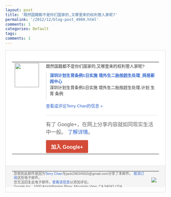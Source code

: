 ```yaml
---
layout: post
title: '既然国籍都不是你们国家的,又哪里来的权利管人家呢?'
permalink: '/2012/12/blog-post_4909.html'
comments: 1
categories: Default
tags: 
comments: 1
---
```

<!-- X-Notifications: 1:aad033afd0000000 -->

<div style="border:solid 1px #dfdfdf;color:#686868;font:13px Arial"><div style="background-color:#fff;padding:20px;"><table cellpadding="0" cellspacing="0"><tr><td style="padding-right:15px;vertical-align:top"><a href="https://plus.google.com/_/notifications/emlink?emr=14900066512970582018&amp;emid=CPjCtrLUxrQCFcQbTAodzlYAAA&amp;path=%2F108643996575278738906&amp;dt=1357026161438&amp;uob=8"><img height="75" src="https://lh3.googleusercontent.com/-KKRGTyJ5Bl0/AAAAAAAAAAI/AAAAAAAAtnY/R4QEWIp3Ur0/s75-c-k-a/photo.jpg" style="border:solid 1px #cccccc;" width="75"/></a></td><td style="width:578px;color:#333;font:13px Arial;vertical-align:top"><div style="padding-bottom:10px">既然国籍都不是你们国家的,又哪里来的权利<wbr/>管人家呢?</div><div style="margin-bottom:10px;padding-left:10px; border-left:2px solid #EAEAEA"><span style="margin-right:5px"><a href="http://news.163.com/13/0101/14/8K505C0500014JB5.html" style="color:#3366CC;text-decoration:none"><span style="font-weight:bold">深圳计划生育条例1日实施 境外生二胎按超生处理_网易新闻中心</span></a><div style="padding-bottom:10px">深圳计划生育条例1日实施 境外生二胎按超生处理,计划 生育 条例</div></span></div><a href="https://plus.google.com/_/notifications/emlink?emr=14900066512970582018&amp;emid=CPjCtrLUxrQCFcQbTAodzlYAAA&amp;path=%2F108643996575278738906%2Fposts%2F12DarPKJGRa%3Fgpinv%3DAMIXal8rNTS2IW81GnAbzLdnVDy03ktD8Ab90gcfPKviOW_WWUGdpD1m6D2-IuyiePYSgYeT0HChAOxYXXlUb65i_gfzeS1uLtuOGOkYn1jOjkzQqDMYq3g&amp;dt=1357026161438&amp;uob=8" style="color:#3366CC;text-decoration:none">查看或评论Terry Chan的信息 »</a><div style="margin-top:20px;border-top:solid 1px #dfdfdf"><div style="padding:15px 0;color:#686868;font:16px Arial">有了 Google+，在网上分享内容就如同现实生活中一般。 <a href="http://www.google.com/+/learnmore/" style="color:#3366CC;text-decoration:none">了解详情</a>。</div><a href="https://plus.google.com/_/notifications/emlink?emr=14900066512970582018&amp;emid=CPjCtrLUxrQCFcQbTAodzlYAAA&amp;path=%2F%3Fgpinv%3DAMIXal8rNTS2IW81GnAbzLdnVDy03ktD8Ab90gcfPKviOW_WWUGdpD1m6D2-IuyiePYSgYeT0HChAOxYXXlUb65i_gfzeS1uLtuOGOkYn1jOjkzQqDMYq3g&amp;dt=1357026161438&amp;uob=8" style="display:inline-block;padding:7px 15px;background-color:#d44b38; color:#fff;font-size:16px; font-weight:bold;border-radius:2px;-webkit-border-radius:2px; -moz-border-radius:2px;border:solid 1px #c43b28; white-space:nowrap;text-decoration:none">加入 Google+</a></div></td></tr></table></div><div style="border-top:solid 1px #dfdfdf;padding:0 20px; background-color:#f5f5f5"><table cellpadding="0" cellspacing="0" style="height:50px"><tbody><tr><td style="vertical-align:middle;width:100%; color:#636363;font:11px Arial; line-height:120%">您收到此邮件是因为<a href="https://plus.google.com/_/notifications/emlink?emr=14900066512970582018&amp;emid=CPjCtrLUxrQCFcQbTAodzlYAAA&amp;path=%2F108643996575278738906%3Fgpinv%3DAMIXal8rNTS2IW81GnAbzLdnVDy03ktD8Ab90gcfPKviOW_WWUGdpD1m6D2-IuyiePYSgYeT0HChAOxYXXlUb65i_gfzeS1uLtuOGOkYn1jOjkzQqDMYq3g&amp;dt=1357026161438&amp;uob=8" style="color:#3366CC;text-decoration:none">Terry Chan</a>与jack29834582t@gmail.com分享了本邮件。 <a href="https://plus.google.com/_/notifications/emlink?emr=14900066512970582018&amp;emid=CPjCtrLUxrQCFcQbTAodzlYAAA&amp;path=%2F_%2Fnonplus%2Femailsettings%3Fgpinv%3DAMIXal8rNTS2IW81GnAbzLdnVDy03ktD8Ab90gcfPKviOW_WWUGdpD1m6D2-IuyiePYSgYeT0HChAOxYXXlUb65i_gfzeS1uLtuOGOkYn1jOjkzQqDMYq3g%26est%3DADH5u8XWZM2xV68qzz3HFr6HSUblkqC4PyAM3ozA8wC9QaTeXrzoBx3HYIBMuWwCwxbJQz81yH52y2fIwpj6crc3qobXHoa2chWjmJrFvO2syx4cPNC1AwzWD4dXEm6qH36aqqIo3M-Y4ChQS5Mu0AkreVtHTgKJxQ&amp;dt=1357026161438&amp;uob=8" style="color:#3366CC;text-decoration:none">取消订阅</a>这些电子邮件。<br/>您无法回复此电子邮件。<a href="https://plus.google.com/_/notifications/emlink?emr=14900066512970582018&amp;emid=CPjCtrLUxrQCFcQbTAodzlYAAA&amp;path=%2F108643996575278738906%2Fposts%2F12DarPKJGRa%3Fgpinv%3DAMIXal8rNTS2IW81GnAbzLdnVDy03ktD8Ab90gcfPKviOW_WWUGdpD1m6D2-IuyiePYSgYeT0HChAOxYXXlUb65i_gfzeS1uLtuOGOkYn1jOjkzQqDMYq3g&amp;dt=1357026161438&amp;uob=8" style="color:#3366CC;text-decoration:none">查看该信息</a>以添加评论。<br/>Google Inc., 1600 Amphitheatre Pkwy, Mountain View, CA 94043 USA<br/></td><td><img src="https://ssl.gstatic.com/s2/oz/images/notifications/logo/google-plus-6617a72bb36cc548861652780c9e6ff1.png"/></td></tr></tbody></table></div></div>